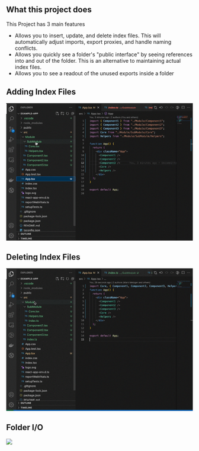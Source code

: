 ## What this project does

This Project has 3 main features

- Allows you to insert, update, and delete index files. This will automatically adjust imports, export proxies, and handle naming conflicts.
- Allows you quickly see a folder's "public interface" by seeing references into and out of the folder. This is an alternative to maintaining actual index files.
- Allows you to see a readout of the unused exports inside a folder

## Adding Index Files

![](media/add-index.gif)

## Deleting Index Files

![](media/delete-index.gif)

## Folder I/O

![](media/public-api.gif)
